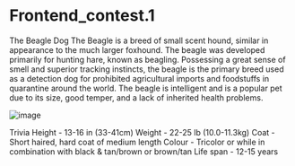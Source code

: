 # Frontend_contest.1

The Beagle Dog
The Beagle is a breed of small scent hound, similar in appearance to the much larger foxhound. The beagle was developed primarily for hunting hare, known as beagling. Possessing a great sense of smell and superior tracking instincts, the beagle is the primary breed used as a detection dog for prohibited agricultural imports and foodstuffs in quarantine around the world. The beagle is intelligent and is a popular pet due to its size, good temper, and a lack of inherited health problems.



![image](https://github.com/rohitsrathod/Frontend_contest.1/assets/102748246/048c2c5b-b01f-45a2-b05a-19c222451983)


Trivia
Height - 13-16 in (33-41cm)
Weight - 22-25 lb (10.0-11.3kg)
Coat - Short haired, hard coat of medium length
Colour - Tricolor or while in combination with black & tan/brown or brown/tan
Life span - 12-15 years
